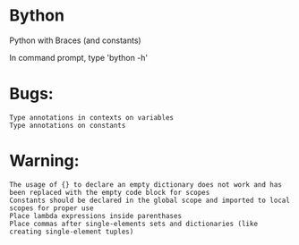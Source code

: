 # Bython
Python with Braces (and constants)

In command prompt, type 'bython -h' 

# Bugs: 
	Type annotations in contexts on variables
	Type annotations on constants 

# Warning: 
	The usage of {} to declare an empty dictionary does not work and has been replaced with the empty code block for scopes 
	Constants should be declared in the global scope and imported to local scopes for proper use 
	Place lambda expressions inside parenthases 
	Place commas after single-elements sets and dictionaries (like creating single-element tuples)
